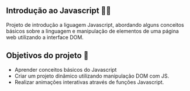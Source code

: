 ## Introdução ao Javascript 👨‍💻

Projeto de introdução a liguagem Javascript, abordando alguns conceitos básicos sobre a linguagem e manipulação de elementos de uma página web utilizando a interface DOM.

## Objetivos do projeto :rocket:

- Aprender conceitos básicos do Javascript
- Criar um projeto dinâmico utilizando manipulação DOM com JS.
- Realizar animações interativas através de funções Javascript.

